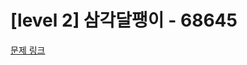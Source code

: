 # [level 2] 삼각달팽이 - 68645

[문제 링크](https://school.programmers.co.kr/learn/courses/30/lessons/68645) 
